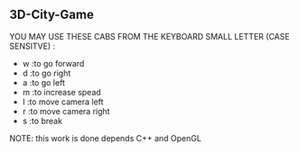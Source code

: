 ## 3D-City-Game

YOU MAY USE THESE CABS FROM THE KEYBOARD SMALL LETTER (CASE SENSITVE) :
-  w :to go forward
-  d :to go right
-  a :to go left
-  m :to increase spead
-  l :to move camera left
-  r :to move camera right
-  s :to break

NOTE: this work is done depends C++ and OpenGL

